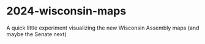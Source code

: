 # 2024-wisconsin-maps
A quick little experiment visualizing the new Wisconsin Assembly maps (and maybe the Senate next)
